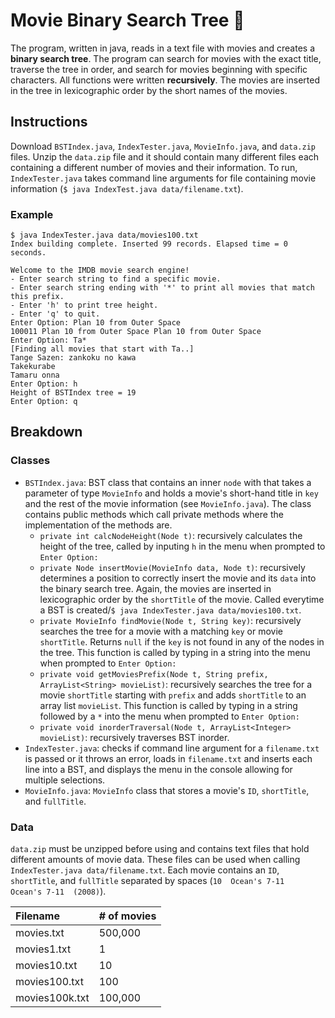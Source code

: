 # Movie Binary Search Tree :popcorn:
The program, written in java, reads in a text file with movies and creates a **binary search tree**. The program can search for movies with the exact title, traverse the tree in order, and search for movies beginning with specific characters. All functions were written **recursively**. The movies are inserted in the tree in lexicographic order by the short names of the movies.

## Instructions
Download `BSTIndex.java`, `IndexTester.java`, `MovieInfo.java`, and `data.zip` files. Unzip the `data.zip` file and it should contain many different files each containing a different number of movies and their information. To run, `IndexTester.java` takes command line arguments for file containing movie information (`$ java IndexTest.java data/filename.txt`).

### Example
```
$ java IndexTester.java data/movies100.txt
Index building complete. Inserted 99 records. Elapsed time = 0 seconds.

Welcome to the IMDB movie search engine!
- Enter search string to find a specific movie. 
- Enter search string ending with '*' to print all movies that match this prefix. 
- Enter 'h' to print tree height. 
- Enter 'q' to quit.
Enter Option: Plan 10 from Outer Space
100011 Plan 10 from Outer Space Plan 10 from Outer Space
Enter Option: Ta*
[Finding all movies that start with Ta..]
Tange Sazen: zankoku no kawa
Takekurabe
Tamaru onna
Enter Option: h
Height of BSTIndex tree = 19
Enter Option: q
```

## Breakdown
### Classes
- `BSTIndex.java`: BST class that contains an inner `node` with that takes a parameter of type `MovieInfo` and holds a movie's short-hand title in `key` and the rest of the movie information (see `MovieInfo.java`). The class contains public methods which call private methods where the implementation of the methods are.
  - `private int calcNodeHeight(Node t)`: recursively calculates the height of the tree, called by inputing `h` in the menu when prompted to `Enter Option: `
  - `private Node insertMovie(MovieInfo data, Node t)`: recursively determines a position to correctly insert the movie and its `data` into the binary search tree. Again, the movies are inserted in lexicographic order by the `shortTitle` of the movie. Called everytime a BST is created/`$ java IndexTester.java data/movies100.txt`.
  - `private MovieInfo findMovie(Node t, String key)`: recursively searches the tree for a movie with a matching `key` or movie `shortTitle`. Returns `null` if the `key` is not found in any of the nodes in the tree. This function is called by typing in a string into the menu when prompted to `Enter Option: `
  - `private void getMoviesPrefix(Node t, String prefix, ArrayList<String> movieList)`: recursively searches the tree for a movie `shortTitle` starting with `prefix` and adds `shortTitle` to an array list `movieList`. This function is called by typing in a string followed by a `*` into the menu when prompted to `Enter Option: `
  - `private void inorderTraversal(Node t, ArrayList<Integer> movieList)`: recursively traverses BST inorder.
- `IndexTester.java`: checks if command line argument for a `filename.txt` is passed or it throws an error, loads in `filename.txt` and inserts each line into a BST, and displays the menu in the console allowing for multiple selections.
- `MovieInfo.java`: `MovieInfo` class that stores a movie's `ID`, `shortTitle`, and `fullTitle`.

### Data
`data.zip` must be unzipped before using and contains text files that hold different amounts of movie data. These files can be used when calling `IndexTester.java data/filename.txt`. Each movie contains an `ID`, `shortTitle`, and `fullTitle` separated by spaces (`10	Ocean's 7-11 	Ocean's 7-11  (2008)`).

| Filename | # of movies |
| :------- | :---------- |
| movies.txt | 500,000 |
| movies1.txt | 1 |
| movies10.txt | 10 |
| movies100.txt | 100 |
| movies100k.txt | 100,000 |

